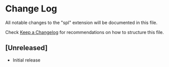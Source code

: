 # Change Log

All notable changes to the "spl" extension will be documented in this file.

Check [Keep a Changelog](http://keepachangelog.com/) for recommendations on how to structure this file.

## [Unreleased]

- Initial release